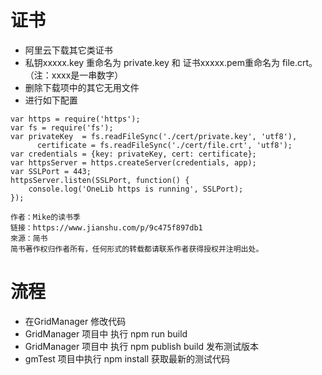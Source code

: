# 证书
- 阿里云下载其它类证书
- 私钥xxxxx.key 重命名为 private.key 和 证书xxxxx.pem重命名为 file.crt。（注：xxxx是一串数字）
- 删除下载项中的其它无用文件
- 进行如下配置
```
var https = require('https');
var fs = require('fs');
var privateKey  = fs.readFileSync('./cert/private.key', 'utf8'),
      certificate = fs.readFileSync('./cert/file.crt', 'utf8');
var credentials = {key: privateKey, cert: certificate};
var httpsServer = https.createServer(credentials, app);
var SSLPort = 443;
httpsServer.listen(SSLPort, function() {
    console.log('OneLib https is running', SSLPort);
});

作者：Mike的读书季
链接：https://www.jianshu.com/p/9c475f897db1
來源：简书
简书著作权归作者所有，任何形式的转载都请联系作者获得授权并注明出处。
```

# 流程
- 在GridManager 修改代码
- GridManager 项目中 执行 npm run build
- GridManager 项目中 执行 npm publish build 发布测试版本
- gmTest 项目中执行 npm install  获取最新的测试代码


